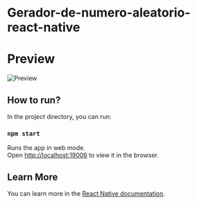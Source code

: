 # Gerador-de-numero-aleatorio-react-native

# Preview

![Preview](https://user-images.githubusercontent.com/53026536/178163547-cc927d8e-0612-45d6-af4d-bb974bcf9085.png)

## How to run?

In the project directory, you can run:
 
### `npm start`

Runs the app in web mode.\
Open [http://localhost:19006](http://localhost:19006) to view it in the browser.

## Learn More
You can learn more in the [React Native documentation](https://reactnative.dev//).
